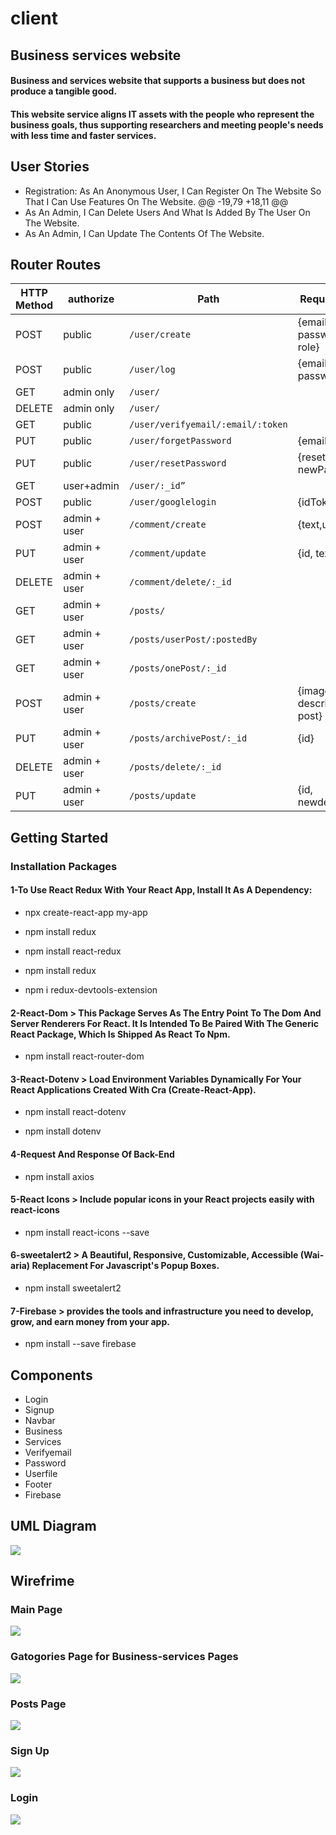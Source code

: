 # client

## Business services website
#### Business and services website that supports a business but does not produce a tangible good.
#### This website service aligns IT assets with the people who represent the business goals, thus supporting researchers and meeting people's needs with less time and faster services.


## User Stories
- Registration: As An Anonymous User, I Can Register On The Website So That I Can Use Features On The Website.
@@ -19,79 +18,11 @@
- As An Admin,  I Can Delete Users And What Is Added By The User On The Website.
- As An Admin, I Can Update The Contents Of The Website.

## Router Routes
HTTP Method  | authorize    |   Path                               | Request Body
------------- | -----------  | ---------------------------           |----------------------
POST         | public     |`/user/create`                         |{email, password, role}
POST         | public    |`/user/log`                            |{email, password}
GET          | admin only   |`/user/`                               |
DELETE       | admin only   |`/user/`                               |
GET          | public   |`/user/verifyemail/:email/:token`     |
PUT          | public     |`/user/forgetPassword`                 |{email}
PUT          | public    |`/user/resetPassword`                  |{resetLink, newPassword}
GET          | user+admin   |`/user/:_id”`                          |
POST         | public    |`/user/googlelogin`                    |{idToken}
POST         | admin + user |`/comment/create`                      |{text,user,Post}
PUT          | admin + user |`/comment/update`                      |{id, text}
DELETE       | admin + user |`/comment/delete/:_id`                 |
GET          | admin + user |`/posts/`                              |
GET          | admin + user |`/posts/userPost/:postedBy`            |
GET          | admin + user |`/posts/onePost/:_id`                  |
POST         | admin + user |`/posts/create`                        |{image, description, post}
PUT          | admin + user |`/posts/archivePost/:_id`              |{id}
DELETE       | admin + user |`/posts/delete/:_id`                   |
PUT          | admin + user |`/posts/update`                        |{id, newdescribe}

## Getting Started
### Installation Packages
#### 1-To Use React Redux With Your React App, Install It As A Dependency:
- npx create-react-app my-app
>>>
- npm install redux
>>>
- npm install react-redux
>>> 
-  npm install redux
>>>  
- npm i redux-devtools-extension
#### 2-React-Dom > This Package Serves As The Entry Point To The Dom And Server Renderers For React. It Is Intended To Be Paired With The Generic React Package, Which Is Shipped As React To Npm.
- npm install react-router-dom
#### 3-React-Dotenv > Load Environment Variables Dynamically For Your React Applications Created With Cra (Create-React-App).
- npm install react-dotenv
>>> 
- npm install dotenv
#### 4-Request And Response Of Back-End
- npm install axios
#### 5-React Icons > Include popular icons in your React projects easily with react-icons
- npm install react-icons --save
#### 6-sweetalert2 > A Beautiful, Responsive, Customizable, Accessible (Wai-aria) Replacement For Javascript's Popup Boxes.
- npm install sweetalert2
#### 7-Firebase > provides the tools and infrastructure you need to develop, grow, and earn money from your app. 
- npm install --save firebase
## Components
- Login
- Signup
- Navbar
- Business 
- Services
- Verifyemail
- Password
- Userfile
- Footer
- Firebase


## UML Diagram
![ ](https://github.com/MP-Project-Thoraya/client/blob/main/uml-front.png)

## Wirefrime
### Main Page
![ ](https://github.com/MP-Project-Thoraya/client/blob/main/homepage.png)
### Gatogories Page for Business-services Pages
![ ](https://github.com/MP-Project-Thoraya/client/blob/main/servicespage.png)
### Posts Page
![ ](https://github.com/MP-Project-Thoraya/client/blob/main/post%20page.png)
### Sign Up 
![ ](https://github.com/MP-Project-Thoraya/client/blob/main/signup.png)
### Login 
![ ](https://github.com/MP-Project-Thoraya/client/blob/main/login.png)
